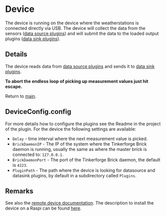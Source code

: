 # Device

The device is running on the device where the weatherstations is connected directly via USB. The device will collect the data from the sensors ([data source plugins](./../Plugins/DataSource/Readme.md)) and will submit the data to the loaded output plugins ([data sink plugins](./../Plugins/DataSink/Readme.md)).

## Details

The device reads data from [data source plugins](./../Plugins/DataSource/Readme.md) and sends it to [data sink plugins](./../Plugins/DataSink/Readme.md).

__To abort the endless loop of picking up measurement values just hit escape.__

Return to [main](./../Readme.md).

## DeviceConfig.config

For more details how to configure the plugins see the Readme in the project of the plugin. For the device the following settings are available:

* `Delay` - time interval where the next measurement value is picked.
* `BrickDaemonIP` - The IP of the system where the Tinkerforge Brick daemon is running, usually the same as where the master brick is connected to: `127.0.0.1`.
* `BrickDaemonPort` - The port of the Tinkerforge Brick daemon, the default is `4223`.
* `PluginPath` - The path where the device is looking for datasource and datasink plugins, by default in a subdirectory called `Plugins`.

## Remarks

See also the [remote device documentation](./../RemoteDevice/Readme.md). The description to install the device on a Raspi can be found [here](./Install-RPi.md).
